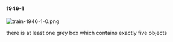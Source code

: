 #### 1946-1
![train-1946-1-0.png](https://github.com/lil-lab/nlvr/raw/master/nlvr/train/images/27/train-1946-1-0.png "train-1946-1-0.png")

there is at least one grey box which contains exactly five objects